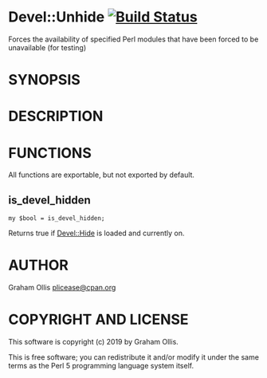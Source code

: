 # Devel::Unhide [![Build Status](https://secure.travis-ci.org/plicease/Devel-Unhide.png)](http://travis-ci.org/plicease/Devel-Unhide)

Forces the availability of specified Perl modules that have been forced to be unavailable (for testing)

# SYNOPSIS

# DESCRIPTION

# FUNCTIONS

All functions are exportable, but not exported by default.

## is\_devel\_hidden

    my $bool = is_devel_hidden;

Returns true if [Devel::Hide](https://metacpan.org/pod/Devel::Hide) is loaded and currently on.

# AUTHOR

Graham Ollis <plicease@cpan.org>

# COPYRIGHT AND LICENSE

This software is copyright (c) 2019 by Graham Ollis.

This is free software; you can redistribute it and/or modify it under
the same terms as the Perl 5 programming language system itself.
